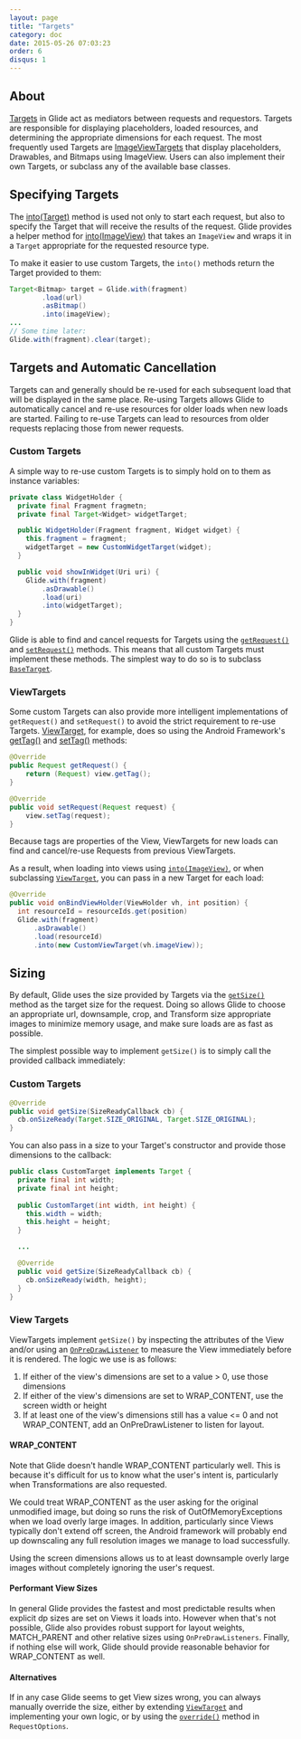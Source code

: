 ```yaml
---
layout: page
title: "Targets"
category: doc
date: 2015-05-26 07:03:23
order: 6
disqus: 1
---
```


## About

[Targets][1] in Glide act as mediators between requests and requestors. Targets are responsible for displaying placeholders, loaded resources, and determining the appropriate dimensions for each request. The most frequently used Targets are [ImageViewTargets][2] that display placeholders, Drawables, and Bitmaps using ImageView. Users can also implement their own Targets, or subclass any of the available base classes.

## Specifying Targets

The [into(Target)][3] method is used not only to start each request, but also to specify the Target that will receive the results of the request. Glide provides a helper method for [into(ImageView)][4] that takes an ``ImageView`` and wraps it in a ``Target`` appropriate for the requested resource type.

To make it easier to use custom Targets, the ``into()`` methods return the Target provided to them:

```java
Target<Bitmap> target = Glide.with(fragment)
        .load(url)
        .asBitmap()
        .into(imageView);
...
// Some time later:
Glide.with(fragment).clear(target);
```

## Targets and Automatic Cancellation

Targets can and generally should be re-used for each subsequent load that will be displayed in the same place. Re-using Targets allows Glide to automatically cancel and re-use resources for older loads when new loads are started. Failing to re-use Targets can lead to resources from older requests replacing those from newer requests. 


### Custom Targets

A simple way to re-use custom Targets is to simply hold on to them as instance variables:

```java
private class WidgetHolder {
  private final Fragment fragmetn;
  private final Target<Widget> widgetTarget;

  public WidgetHolder(Fragment fragment, Widget widget) {
    this.fragment = fragment;
    widgetTarget = new CustomWidgetTarget(widget);
  }

  public void showInWidget(Uri uri) {
    Glide.with(fragment)
        .asDrawable()
        .load(uri)
        .into(widgetTarget);
  }
}
```

Glide is able to find and cancel requests for Targets using the [``getRequest()``][6] and [``setRequest()``][7] methods. This means that all custom Targets must implement these methods. The simplest way to do so is to subclass [``BaseTarget``][10].

### ViewTargets

Some custom Targets can also provide more intelligent implementations of ``getRequest()`` and ``setRequest()`` to avoid the strict requirement to re-use Targets. [ViewTarget][5], for example, does so using the Android Framework's [getTag()][8] and [setTag()][9] methods:

```java
@Override
public Request getRequest() {
    return (Request) view.getTag();
}

@Override
public void setRequest(Request request) {
    view.setTag(request);
}
```

Because tags are properties of the View, ViewTargets for new loads can find and cancel/re-use Requests from previous ViewTargets. 

As a result, when loading into views using [``into(ImageView)``][4], or when subclassing [``ViewTarget``][5], you can pass in a new Target for each load:

```java
@Override
public void onBindViewHolder(ViewHolder vh, int position) {
  int resourceId = resourceIds.get(position)
  Glide.with(fragment)
      .asDrawable()
      .load(resourceId)
      .into(new CustomViewTarget(vh.imageView));
```

## Sizing

By default, Glide uses the size provided by Targets via the [``getSize()``][11] method as the target size for the request. Doing so allows Glide to choose an appropriate url, downsample, crop, and Transform size appropriate images to minimize memory usage, and make sure loads are as fast as possible. 

The simplest possible way to implement ``getSize()`` is to simply call the provided callback immediately:

### Custom Targets

```java
@Override
public void getSize(SizeReadyCallback cb) {
  cb.onSizeReady(Target.SIZE_ORIGINAL, Target.SIZE_ORIGINAL);
}
```

You can also pass in a size to your Target's constructor and provide those dimensions to the callback:

```java
public class CustomTarget implements Target {
  private final int width;
  private final int height;
 
  public CustomTarget(int width, int height) {
    this.width = width;
    this.height = height;
  }

  ...

  @Override
  public void getSize(SizeReadyCallback cb) {
    cb.onSizeReady(width, height);
  }
}
```

### View Targets

ViewTargets implement ``getSize()`` by inspecting the attributes of the View and/or using an [``OnPreDrawListener``][12] to measure the View immediately before it is rendered. The logic we use is as follows:

1. If either of the view's dimensions are set to a value > 0, use those dimensions
2. If either of the view's dimensions are set to WRAP_CONTENT, use the screen width or height
3. If at least one of the view's dimensions still has a value <= 0 and not WRAP_CONTENT, add an OnPreDrawListener to listen for layout.

#### WRAP_CONTENT

Note that Glide doesn't handle WRAP_CONTENT particularly well. This is because it's difficult for us to know what the user's intent is, particularly when Transformations are also requested. 

We could treat WRAP_CONTENT as the user asking for the original unmodified image, but doing so runs the risk of OutOfMemoryExceptions when we load overly large images. In addition, particularly since Views typically don't extend off screen, the Android framework will probably end up downscaling any full resolution images we manage to load successfully. 

Using the screen dimensions allows us to at least downsample overly large images without completely ignoring the user's request. 

#### Performant View Sizes

In general Glide provides the fastest and most predictable results when explicit dp sizes are set on Views it loads into. However when that's not possible, Glide also provides robust support for layout weights, MATCH_PARENT and other relative sizes using ``OnPreDrawListeners``. Finally, if nothing else will work, Glide should provide reasonable behavior for WRAP_CONTENT as well.

#### Alternatives

If in any case Glide seems to get View sizes wrong, you can always manually override the size, either by extending [``ViewTarget``][5] and implementing your own logic, or by using the [``override()``][13] method in ``RequestOptions``.

[1]: http://bumptech.github.io/glide/javadocs/400/com/bumptech/glide/request/target/Target.html
[2]: http://bumptech.github.io/glide/javadocs/400/com/bumptech/glide/request/target/ImageViewTarget.html
[3]: http://bumptech.github.io/glide/javadocs/400/com/bumptech/glide/RequestBuilder.html#into(Y)
[4]: http://bumptech.github.io/glide/javadocs/400/com/bumptech/glide/RequestBuilder.html#into(android.widget.ImageView)
[5]: http://bumptech.github.io/glide/javadocs/400/com/bumptech/glide/request/target/ViewTarget.html
[6]: http://bumptech.github.io/glide/javadocs/400/com/bumptech/glide/request/target/Target.html#getRequest()
[7]: http://bumptech.github.io/glide/javadocs/400/com/bumptech/glide/request/target/Target.html#setRequest(com.bumptech.glide.request.Request)
[8]: http://developer.android.com/reference/android/view/View.html#getTag()
[9]: http://developer.android.com/reference/android/view/View.html#setTag(java.lang.Object)
[10]: https://github.com/bumptech/glide/blob/master/library/src/main/java/com/bumptech/glide/request/target/BaseTarget.java
[11]: http://bumptech.github.io/glide/javadocs/400/com/bumptech/glide/request/target/Target.html#getSize(com.bumptech.glide.request.target.SizeReadyCallback)
[12]: http://developer.android.com/reference/android/view/ViewTreeObserver.OnPreDrawListener.html
[13]: http://bumptech.github.io/glide/javadocs/400/com/bumptech/glide/request/BaseRequestOptions.html#override(int,%20int)

